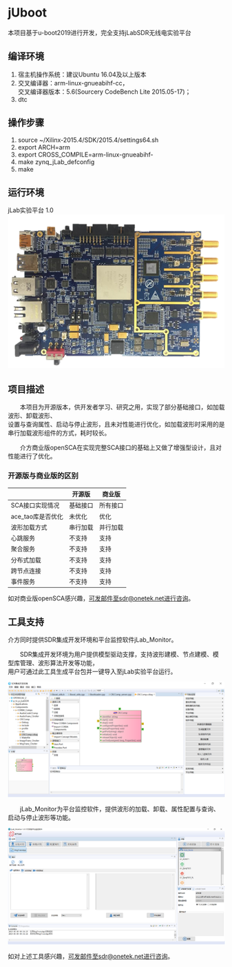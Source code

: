 # jUboot
本项目基于u-boot2019进行开发，完全支持jLabSDR无线电实验平台<br>

## 编译环境
1. 宿主机操作系统：建议Ubuntu 16.04及以上版本 <br>
2. 交叉编译器：arm-linux-gnueabihf-cc，<br>
   交叉编译器版本：5.6(Sourcery CodeBench Lite 2015.05-17)；<br>
3. dtc<br>

## 操作步骤
1. source ~/Xilinx-2015.4/SDK/2015.4/settings64.sh
2. export ARCH=arm
3. export CROSS_COMPILE=arm-linux-gnueabihf-
4. make  zynq_jLab_defconfig
5. make

## 运行环境
jLab实验平台 1.0<br>
![load picture failed](https://github.com/JFounderSDR/openSCA/blob/master/jLab%E5%AE%9E%E9%AA%8C%E5%B9%B3%E5%8F%B0.png)<br>

## 项目描述
&emsp;&emsp;本项目为开源版本，供开发者学习、研究之用，实现了部分基础接口，如加载波形、卸载波形、<br>
设置与查询属性、启动与停止波形，且未对性能进行优化，如加载波形时采用的是串行加载波形组件的方式，耗时较长。<br>

&emsp;&emsp;介方商业版openSCA在实现完整SCA接口的基础上又做了增强型设计，且对性能进行了优化。

### 开源版与商业版的区别
|        | 开源版 | 商业版 |
| ------ | ----- | ------ |
| SCA接口实现情况 | 基础接口 | 所有接口 |
| ace_tao库是否优化 | 未优化 | 优化 |
| 波形加载方式 | 串行加载 | 并行加载 |
| 心跳服务 | 不支持 | 支持 |
| 聚合服务 | 不支持 | 支持 |
| 分布式加载 | 不支持 | 支持 |
| 跨节点连接 | 不支持 | 支持 |
| 事件服务 | 不支持 | 支持 |

如对商业版openSCA感兴趣，可发邮件至sdr@onetek.net进行咨询。

## 工具支持
介方同时提供SDR集成开发环境和平台监控软件jLab_Monitor。<br>

&emsp;&emsp;SDR集成开发环境为用户提供模型驱动支撑，支持波形建模、节点建模、模型库管理、波形算法开发等功能，<br>
用户可通过此工具生成平台包并一键导入至jLab实验平台运行。<br>

![load picture failed](https://github.com/JFounderSDR/openSCA/blob/master/IDE.png)<br>

&emsp;&emsp;jLab_Monitor为平台监控软件，提供波形的加载、卸载、属性配置与查询、启动与停止波形等功能。<br>

![load_picture_failed](https://github.com/JFounderSDR/openSCA/blob/master/jMonitor.png)

如对上述工具感兴趣，可发邮件至sdr@onetek.net进行咨询。  
